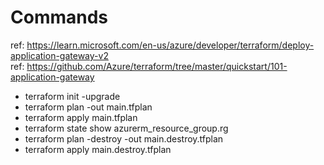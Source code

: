 # Commands
ref: https://learn.microsoft.com/en-us/azure/developer/terraform/deploy-application-gateway-v2  
ref: https://github.com/Azure/terraform/tree/master/quickstart/101-application-gateway

- terraform init -upgrade
- terraform plan -out main.tfplan
- terraform apply main.tfplan
- terraform state show azurerm_resource_group.rg
- terraform plan -destroy -out main.destroy.tfplan
- terraform apply main.destroy.tfplan
